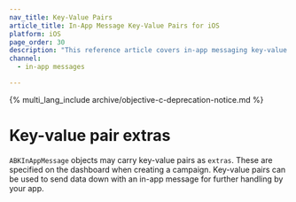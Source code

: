 ```yaml
---
nav_title: Key-Value Pairs
article_title: In-App Message Key-Value Pairs for iOS
platform: iOS
page_order: 30
description: "This reference article covers in-app messaging key-value pairs for your iOS application."
channel:
  - in-app messages

---
```


{% multi_lang_include archive/objective-c-deprecation-notice.md %}

# Key-value pair extras

`ABKInAppMessage` objects may carry key-value pairs as `extras`. These are specified on the dashboard when creating a campaign. Key-value pairs can be used to send data down with an in-app message for further handling by your app.
